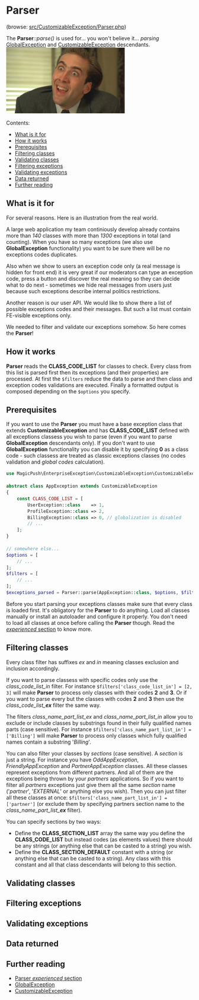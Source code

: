 # Parser

(browse: [src/CustomizableException/Parser.php](../../../../src/CustomizableException/Parser.php))

The **Parser**_::parse()_ is used for... you won't believe it... _parsing_ [GlobalException](global-exception.md) and
[CustomizableException](customizable-exception.md) descendants.
![You don't say!](../../../assets/images/you-dont-say.jpg)

Contents:
- [What is it for](#what-is-it-for)
- [How it works](#how-it-works)
- [Prerequisites](#prerequisites)
- [Filtering classes](#filtering-classes)
- [Validating classes](#validating-classes)
- [Filtering exceptions](#filtering-exceptions)
- [Validating exceptions](#validating-exceptions)
- [Data returned](#data-returned)
- [Further reading](#further-reading)

## What is it for

For several reasons. Here is an illustration from the real world.

A large web application my team continiously develop already contains more than _140_ classes with more than _1300_
exceptions in total (and counting). When you have so many exceptions (we also use **GlobalException** functionality)
you want to be sure there will be no exceptions codes duplicates.

Also when we show to users an exception code only (a real message is hidden for front end) it is very great if our
moderators can type an exception code, press a button and discover the real meaning so they can decide what to do next
\- sometimes we hide real messages from users just because such exceptions describe internal politics restrictions.

Another reason is our user API. We would like to show there a list of possible exceptions codes and their messages.
But such a list must contain FE-visible exceptions only. 

We needed to filter and validate our exceptions somehow. So here comes the **Parser**!

## How it works

**Parser** reads the **CLASS_CODE_LIST** for classes to check. Every class from this list is parsed first then its
exceptions (and their properties) are processed. At first the `$filters` reduce the data to parse and then class and
exception codes validations are executed. Finally a formatted output is composed depending on the `$options` you
specify.

## Prerequisites

If you want to use the **Parser** you must have a base exception class that extends **CustomizableException** and has
**CLASS_CODE_LIST** defined with all exceptions classess you wish to parse (even if you want to parse
**GlobalException** descendants only). If you don't want to use **GlobalException** functionality you can disable it
by specifying **0** as a class code - such classess are treated as classic exceptions classes (no codes validation
and _global codes_ calculation).
```php
use MagicPush\EnterpriseException\CustomizableException\CustomizableException;

abstract class AppException extends CustomizableException
{
    const CLASS_CODE_LIST = [
        UserException::class    => 1,
        ProfileException::class => 2,
        BillingException::class => 0, // globalization is disabled
        // ...
    ];
}

// somewhere else...
$options = [
    // ...
];
$filters = [
    // ...
];
$exceptions_parsed = Parser::parse(AppException::class, $options, $filters);
```

Before you start parsing your exceptions classes make sure that every class is loaded first. It's obligatory for
the **Parser** to do anything. Load all classes manually or install an autoloader and configure it properly. You don't
need to load all classes at once before calling the **Parser** though. Read the [_experienced_ section]() to know more.

## Filtering classes

Every class filter has suffixes _ex_ and _in_ meaning classes exclusion and inclusion accordingly.

If you want to parse classess with specific codes only use the _class_code_list_in_ filter. For instance
`$filters['class_code_list_in'] = [2, 3]` will make **Parser** to process only classes with their codes **2** and
**3**. Or if you want to parse every but the classes with codes **2** and **3** then use the _class_code_list\_**ex**_
filter the same way.

The filters _class_name_part_list_ex_ and _class_name_part_list_in_ allow you to exclude or include classes by
substrings found in their fully qualified names parts (case sensitive). For instance
`$filters['class_name_part_list_in'] = ['Billing']` will make **Parser** to process only classes which fully
qualified names contain a substring '_Billing_'.

You can also filter your classes by _sections_ (case sensitive). A _section_ is just a string. For instance you have
_OddAppException_, _FriendlyAppException_ and _PartnerAppException_ classes. All these classes represent exceptions
from different partners. And all of them are the exceptions being thrown by your _partners_ applications. So if you
want to filter all _partners_ exceptions just give them all the same _section_ name ('_partner_', '_EXTERNAL_' or
anything else you wish). Then you can just filter all these classes at once:
`$filters['class_name_part_list_in'] = ['partner']` (or exclude them by specifying partners section name to the
_class_name_part_list\_**ex**_ filter).

You can specify sections by two ways:
- Define the **CLASS_SECTION_LIST** array the same way you define the **CLASS_CODE_LIST** but instead codes (as
elements values) there should be any strings (or anything else that can be casted to a string) you wish.
- Define the **CLASS_SECTION_DEFAULT** constant with a string (or anything else that can be casted to a string).
Any class with this constant and all that class descendants will belong to this section.

## Validating classes

## Filtering exceptions

## Validating exceptions

## Data returned

## Further reading

- [Parser _experienced_ section]()
- [GlobalException](global-exception.md)
- [CustomizableException](customizable-exception.md)
